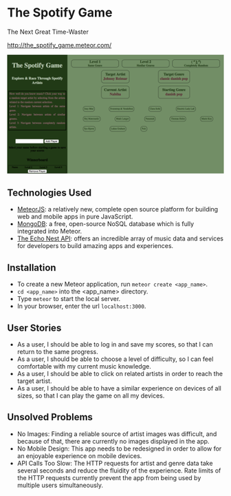 # The Spotify Game
The Next Great Time-Waster

http://the_spotify_game.meteor.com/

![The Game](/screenshots/screenshot.png?raw=true)

## Technologies Used
- [MeteorJS](https://www.meteor.com/): a relatively new, complete open source platform
for building web and mobile apps in pure JavaScript.
- [MongoDB](https://www.mongodb.org/): a free, open-source NoSQL database which is fully integrated into Meteor.
- [The Echo Nest API](http://developer.echonest.com/): offers an incredible array of music data and services for developers to build amazing apps and experiences. 


## Installation
- To create a new Meteor application, run `meteor create <app_name>`.
- `cd <app_name>` into the <app_name> directory.
- Type `meteor` to start the local server.
- In your browser, enter the url `localhost:3000`.


## User Stories
- As a user, I should be able to log in and save my scores, so that I can return to the same progress.
- As a user, I should be able to choose a level of difficulty, so I can feel comfortable with my current music knowledge.
- As a user, I should be able to click on related artists in order to reach the target artist.
- As a user, I should be able to have a similar experience on devices of all sizes, so that I can play the game on all my devices.


## Unsolved Problems
- No Images: Finding a reliable source of artist images was difficult, and because of that, there are currently no images displayed in the app.
- No Mobile Design: This app needs to be redesigned in order to allow for an enjoyable experience on mobile devices.
- API Calls Too Slow: The HTTP requests for artist and genre data take several seconds and reduce the fluidity of the experience. Rate limits of the HTTP requests currently prevent the app from being used by multiple users simultaneously.
